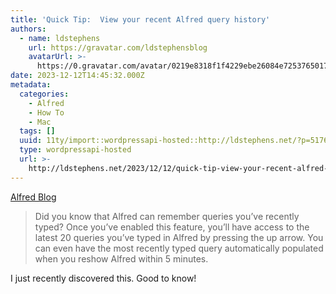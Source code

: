 ```yaml
---
title: 'Quick Tip:  View your recent Alfred query history'
authors:
  - name: ldstephens
    url: https://gravatar.com/ldstephensblog
    avatarUrl: >-
      https://0.gravatar.com/avatar/0219e8318f1f4229ebe26084e7253765017f43ca0c631be37dc6d0b8ad6e40a4?s=96&d=identicon&r=G
date: 2023-12-12T14:45:32.000Z
metadata:
  categories:
    - Alfred
    - How To
    - Mac
  tags: []
  uuid: 11ty/import::wordpressapi-hosted::http://ldstephens.net/?p=5176
  type: wordpressapi-hosted
  url: >-
    http://ldstephens.net/2023/12/12/quick-tip-view-your-recent-alfred-query-history/
---
```

[Alfred Blog](https://www.alfredapp.com/blog/tips-and-tricks/quick-tip-view-your-recent-query-history/)

> Did you know that Alfred can remember queries you’ve recently typed? Once you’ve enabled this feature, you’ll have access to the latest 20 queries you’ve typed in Alfred by pressing the up arrow. You can even have the most recently typed query automatically populated when you reshow Alfred within 5 minutes.

I just recently discovered this. Good to know!